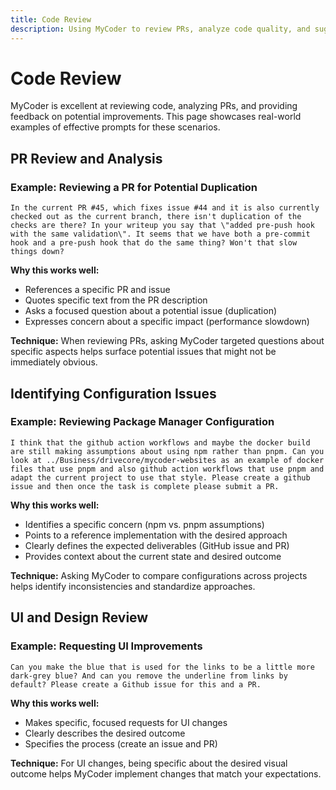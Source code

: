 ```yaml
---
title: Code Review
description: Using MyCoder to review PRs, analyze code quality, and suggest improvements
---
```


# Code Review

MyCoder is excellent at reviewing code, analyzing PRs, and providing feedback on potential improvements. This page showcases real-world examples of effective prompts for these scenarios.

## PR Review and Analysis

### Example: Reviewing a PR for Potential Duplication

```
In the current PR #45, which fixes issue #44 and it is also currently checked out as the current branch, there isn't duplication of the checks are there? In your writeup you say that \"added pre-push hook with the same validation\". It seems that we have both a pre-commit hook and a pre-push hook that do the same thing? Won't that slow things down?
```

**Why this works well:**
- References a specific PR and issue
- Quotes specific text from the PR description
- Asks a focused question about a potential issue (duplication)
- Expresses concern about a specific impact (performance slowdown)

**Technique:** When reviewing PRs, asking MyCoder targeted questions about specific aspects helps surface potential issues that might not be immediately obvious.

## Identifying Configuration Issues

### Example: Reviewing Package Manager Configuration

```
I think that the github action workflows and maybe the docker build are still making assumptions about using npm rather than pnpm. Can you look at ../Business/drivecore/mycoder-websites as an example of docker files that use pnpm and also github action workflows that use pnpm and adapt the current project to use that style. Please create a github issue and then once the task is complete please submit a PR.
```

**Why this works well:**
- Identifies a specific concern (npm vs. pnpm assumptions)
- Points to a reference implementation with the desired approach
- Clearly defines the expected deliverables (GitHub issue and PR)
- Provides context about the current state and desired outcome

**Technique:** Asking MyCoder to compare configurations across projects helps identify inconsistencies and standardize approaches.

## UI and Design Review

### Example: Requesting UI Improvements

```
Can you make the blue that is used for the links to be a little more dark-grey blue? And can you remove the underline from links by default? Please create a Github issue for this and a PR.
```

**Why this works well:**
- Makes specific, focused requests for UI changes
- Clearly describes the desired outcome
- Specifies the process (create an issue and PR)

**Technique:** For UI changes, being specific about the desired visual outcome helps MyCoder implement changes that match your expectations.
